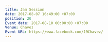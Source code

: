 ```yaml
---
title: Jam Session
date: 2017-08-07 16:49:00 +07:00
position: 20
Event date: 2017-08-10 00:00:00 +07:00
Venue: Chavez
Event URL: https://www.facebook.com/19Chavez/
---
```


